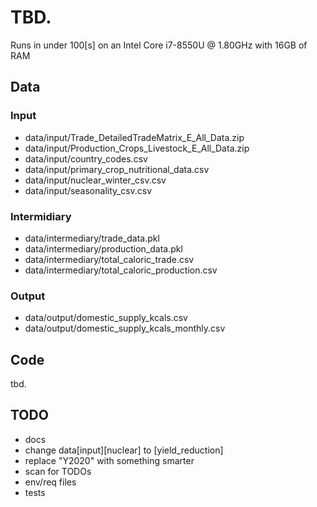 # TBD.
Runs in under 100[s] on an Intel Core i7-8550U @ 1.80GHz with 16GB of RAM

## Data
### Input
- data/input/Trade_DetailedTradeMatrix_E_All_Data.zip
- data/input/Production_Crops_Livestock_E_All_Data.zip
- data/input/country_codes.csv
- data/input/primary_crop_nutritional_data.csv
- data/input/nuclear_winter_csv.csv
- data/input/seasonality_csv.csv

### Intermidiary
- data/intermediary/trade_data.pkl
- data/intermediary/production_data.pkl
- data/intermediary/total_caloric_trade.csv
- data/intermediary/total_caloric_production.csv

### Output
- data/output/domestic_supply_kcals.csv
- data/output/domestic_supply_kcals_monthly.csv

## Code
tbd.

## TODO
- docs
- change data[input][nuclear] to [yield_reduction]
- replace "Y2020" with something smarter
- scan for TODOs
- env/req files
- tests
